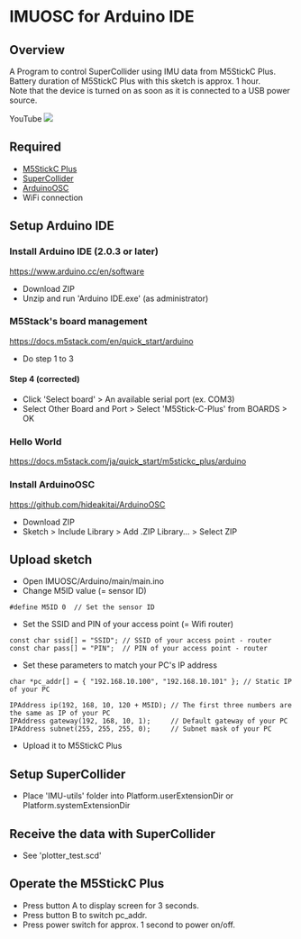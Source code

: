 # IMUOSC for Arduino IDE

## Overview
A Program to control SuperCollider using IMU data from M5StickC Plus.
<br>
Battery duration of M5StickC Plus with this sketch is approx. 1 hour.
<br>
Note that the device is turned on as soon as it is connected to a USB power source.

YouTube
[![](https://img.youtube.com/vi/TP_IzwO8O2c/0.jpg)](https://www.youtube.com/watch?v=TP_IzwO8O2c)

## Required
- [M5StickC Plus](https://shop.m5stack.com/collections/m5-controllers/products/m5stickc-plus-esp32-pico-mini-iot-development-kit)
- [SuperCollider](https://supercollider.github.io/)
- [ArduinoOSC](https://github.com/hideakitai/ArduinoOSC)
- WiFi connection

## Setup Arduino IDE

### Install Arduino IDE (2.0.3 or later)
https://www.arduino.cc/en/software
- Download ZIP
- Unzip and run 'Arduino IDE.exe' (as administrator)

### M5Stack's board management
https://docs.m5stack.com/en/quick_start/arduino
- Do step 1 to 3
#### Step 4 (corrected)
- Click 'Select board' > An available serial port (ex. COM3)
- Select Other Board and Port > Select 'M5Stick-C-Plus' from BOARDS > OK

### Hello World
https://docs.m5stack.com/ja/quick_start/m5stickc_plus/arduino

### Install ArduinoOSC
https://github.com/hideakitai/ArduinoOSC
- Download ZIP
- Sketch > Include Library > Add .ZIP Library... > Select ZIP

## Upload sketch
- Open IMUOSC/Arduino/main/main.ino
- Change M5ID value (= sensor ID)
```
#define M5ID 0  // Set the sensor ID
```
- Set the SSID and PIN of your access point (= Wifi router)
```
const char ssid[] = "SSID"; // SSID of your access point - router
const char pass[] = "PIN";  // PIN of your access point - router
```
- Set these parameters to match your PC's IP address
```
char *pc_addr[] = { "192.168.10.100", "192.168.10.101" }; // Static IP of your PC
```
```
IPAddress ip(192, 168, 10, 120 + M5ID); // The first three numbers are the same as IP of your PC
IPAddress gateway(192, 168, 10, 1);     // Default gateway of your PC
IPAddress subnet(255, 255, 255, 0);     // Subnet mask of your PC
```
- Upload it to M5StickC Plus

## Setup SuperCollider
- Place 'IMU-utils' folder into Platform.userExtensionDir or Platform.systemExtensionDir

## Receive the data with SuperCollider
- See 'plotter_test.scd'

## Operate the M5StickC Plus
- Press button A to display screen for 3 seconds.
- Press button B to switch pc_addr.
- Press power switch for approx. 1 second to power on/off.